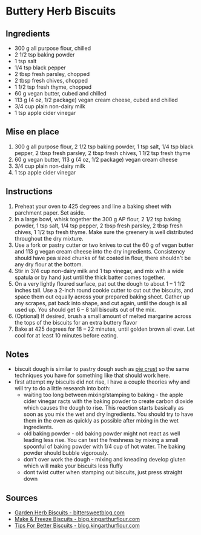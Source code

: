 # Buttery Herb Biscuits

## Ingredients
* 300 g all purpose flour, chilled
* 2 1/2 tsp baking powder
* 1 tsp salt
* 1/4 tsp black pepper
* 2 tbsp fresh parsley, chopped
* 2 tbsp fresh chives, chopped
* 1 1/2 tsp fresh thyme, chopped
* 60 g vegan butter, cubed and chilled
* 113 g (4 oz, 1/2 package) vegan cream cheese, cubed and chilled
* 3/4 cup plain non-dairy milk
* 1 tsp apple cider vinegar

## Mise en place
1. 300 g all purpose flour, 2 1/2 tsp baking powder, 1 tsp salt, 1/4 tsp black pepper, 2 tbsp fresh parsley, 2 tbsp fresh chives, 1 1/2 tsp fresh thyme
2. 60 g vegan butter, 113 g (4 oz, 1/2 package) vegan cream cheese
3. 3/4 cup plain non-dairy milk
4. 1 tsp apple cider vinegar

## Instructions
1. Preheat your oven to 425 degrees and line a baking sheet with parchment paper. Set aside.
2. In a large bowl, whisk together the 300 g AP flour, 2 1/2 tsp baking powder, 1 tsp salt, 1/4 tsp pepper, 2 tbsp fresh parsley, 2 tbsp fresh chives, 1 1/2 tsp fresh thyme. Make sure the greenery is well distributed throughout the dry mixture.
3. Use a fork or pastry cutter or two knives to cut the 60 g of vegan butter and 113 g vegan cream cheese into the dry ingredients. Consistency should have pea sized chunks of fat coated in flour, there shouldn't be any dry flour at the bottom.
4. Stir in 3/4 cup non-dairy milk and 1 tsp vinegar, and mix with a wide spatula or by hand just until the thick batter comes together.
5. On a very lightly floured surface, pat out the dough to about 1 – 1 1/2 inches tall. Use a 2-inch round cookie cutter to cut out the biscuits, and space them out equally across your prepared baking sheet. Gather up any scrapes, pat back into shape, and cut again, until the dough is all used up. You should get 6 – 8 tall biscuits out of the mix.
6. (Optional) If desired, brush a small amount of melted margarine across the tops of the biscuits for an extra buttery flavor
7. Bake at 425 degrees for 18 – 22 minutes, until golden brown all over. Let cool for at least 10 minutes before eating.

## Notes
* biscuit dough is similar to pastry dough such as [pie crust](../sweets/pie_crust.md) so the same techniques you have for something like that should work here.
* first attempt my biscuits did not rise, I have a couple theories why and will try to do a little research into both:
  * waiting too long between mixing/stamping to baking - the apple cider vinegar racts with the baking powder to create carbon dioxide which causes the dough to rise. This reaction starts basically as soon as you mix the wet and dry ingredients. You should try to have them in the oven as quickly as possible after mixing in the wet ingredients.
  * old baking powder - old baking powder might not react as well leading less rise. You can test the freshness by mixing a small spoonful of baking powder with 1/4 cup of hot water. The baking powder should bubble vigorously.
  * don't over work the dough - mixing and kneading develop gluten which will make your biscuits less fluffy
  * dont twist cutter when stamping out biscuits, just press straight down



## Sources
* [Garden Herb Biscuits - bittersweetblog.com](https://bittersweetblog.com/2012/08/15/biscuit-eater/)
* [Make & Freeze Biscuits - blog.kingarthurflour.com](https://blog.kingarthurflour.com/2011/10/04/make-freeze-biscuits-heaven-in-a-hurry/)
* [Tips For Better Biscuits - blog.kingarthurflour.com](https://blog.kingarthurflour.com/2015/08/15/tips-better-biscuits/)

